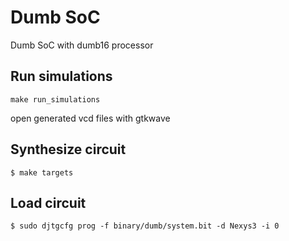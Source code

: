 # Dumb SoC
Dumb SoC with dumb16 processor

## Run simulations
```
make run_simulations
```
open generated vcd files with gtkwave

## Synthesize circuit
```
$ make targets
```

## Load circuit
```
$ sudo djtgcfg prog -f binary/dumb/system.bit -d Nexys3 -i 0
```
